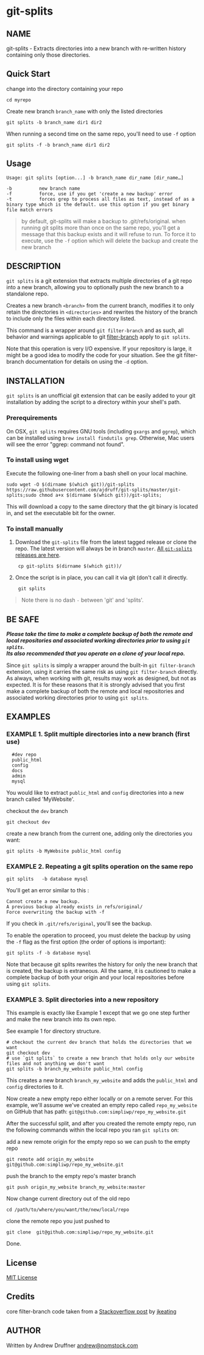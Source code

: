 # git-splits

## NAME

git-splits - Extracts directories into a new branch with re-written history containing only those directories.

## Quick Start

change into the directory containing your repo

    cd myrepo

Create new branch `branch_name` with only the listed directories

    git splits -b branch_name dir1 dir2

When running a second time on the same repo, you'll need to use `-f` option

    git splits -f -b branch_name dir1 dir2

## Usage

    Usage: git splits [option...] -b branch_name dir_name [dir_name…]

    -b          new branch name
    -f          force, use if you get 'create a new backup' error
    -t          forces grep to process all files as text, instead of as a binary type which is the default. use this option if you get binary file match errors

> by default, git-splits will make a backup to .git/refs/original. when running git splits more than once on the same repo, you'll get a message that this backup exists and it will refuse to run. To force it to execute, use the `-f` option which will delete the backup and create the new branch

## DESCRIPTION

`git splits` is a git extension that extracts multiple directories of a git repo into a new branch, allowing you to optionally push the new branch to a standalone repo.

Creates a new branch `<branch>` from the current branch, modifies it to only retain the directories in `<directories>` and rewrites the history of the branch to include only the files within each directory listed.

This command is a wrapper around `git filter-branch` and as such, all behavior and warnings applicable to git [filter-branch](http://git-scm.com/docs/git-filter-branch) apply to `git splits`.

Note that this operation is very I/O expensive. If your repository is large, it might be a good idea to modify the code for your situation. See the git filter-branch documentation for details on using the `-d` option. 

## INSTALLATION

`git splits` is an unofficial git extension that can be easily added to your git installation by adding the script to a directory within your shell's path.

### Prerequirements

On OSX, `git splits` requires GNU tools (including `gxargs` and `ggrep`), which can be installed using `brew install findutils grep`.  Otherwise, Mac users will see the error "ggrep: command not found".

### To install using wget

Execute the following one-liner from a bash shell on your local machine.

    sudo wget -O $(dirname $(which git))/git-splits https://raw.githubusercontent.com/ajdruff/git-splits/master/git-splits;sudo chmod a+x $(dirname $(which git))/git-splits;

This will download a copy to the same directory that the git binary is located in, and set the executable bit for the owner.

### To install manually

1. Download the `git-splits` file from the latest tagged release or clone the repo. The latest version will always be in branch `master`. [All `git-splits` releases are here](https://github.com/simpliwp/git-splits/releases).

        cp git-splits $(dirname $(which git))/

2. Once the script is in place, you can call it via git (don't call it directly.

        git splits

> Note there is no dash `-` between 'git' and 'splits'.

## BE SAFE

***Please take the time to make a complete backup of both the remote and local repositories and associated working directories prior to using `git splits`.  
Its also recommended that you operate on a clone of your local repo.***

Since `git splits` is simply a wrapper around the built-in `git filter-branch` extension, using it carries the same risk as using `git filter-branch` directly. As always, when working with git, results may work as designed, but not as expected. It is for these reasons that it is strongly advised that you first make a complete backup of both the remote and local repositories and associated working directories prior to using `git splits`.

## EXAMPLES

### EXAMPLE 1. Split multiple directories into a new branch (first use)

      #dev repo
      public_html
      config
      docs
      admin
      mysql

You would like to extract `public_html` and `config` directories into a new branch called 'MyWebsite'.

checkout the `dev` branch

    git checkout dev

create a new branch from the current one, adding only the directories you want:

    git splits -b MyWebsite public_html config

### EXAMPLE 2. Repeating a git splits operation on the same repo

    git splits   -b database mysql

You'll get an error similar to this :

    Cannot create a new backup.
    A previous backup already exists in refs/original/
    Force overwriting the backup with -f

If you check in `.git/refs/original`, you'll see the backup.

To enable the operation to proceed, you must delete the backup by using the `-f` flag as the first option (the order of options is important):

    git splits -f -b database mysql

Note that because git splits rewrites the history for only the new branch that is created, the backup is extraneous.  All the same, it is cautioned to make a complete backup of both your origin and your local repositories before using `git splits`.

### EXAMPLE 3. Split directories into a new repository

This example is exactly like Example 1 except that we go one step further and make the new branch into its own repo.

See example 1 for directory structure.

    # checkout the current dev branch that holds the directories that we want
    git checkout dev
    # use `git splits` to create a new branch that holds only our website files and not anything we don't want
    git splits -b branch_my_website public_html config

This creates a new branch `branch_my_website` and adds the `public_html` and `config` directories to it.

Now create a new empty repo either locally or on a remote server. For this example, we'll assume we've created an empty repo called `repo_my_website` on GitHub that has path: `git@github.com:simpliwp/repo_my_website.git`

After the successful split, and after you created the remote empty repo, run the following commands within the local repo you ran `git splits` on:

add a new remote origin for the empty repo so we can push to the empty repo

    git remote add origin_my_website git@github.com:simpliwp/repo_my_website.git

push the branch to the empty repo's master branch

    git push origin_my_website branch_my_website:master

Now change current directory out of the old repo

    cd /path/to/where/you/want/the/new/local/repo

clone the remote repo you just pushed to 

    git clone  git@github.com:simpliwp/repo_my_website.git

Done.

## License

[MIT License](https://github.com/ajdruff/git-splits/blob/master/LICENSE)

## Credits

core filter-branch code taken from  a [Stackoverflow post](http://stackoverflow.com/a/6006679/3306354)  by [jkeating](http://stackoverflow.com/users/691627/jkeating)

## AUTHOR

Written by Andrew Druffner <andrew@nomstock.com>

